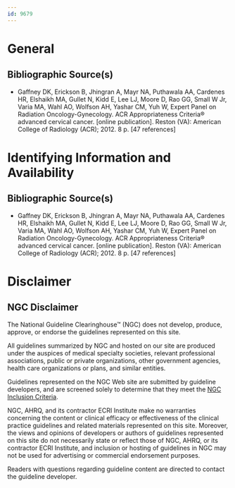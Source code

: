 ```yaml
---
id: 9679
---
```


# General

## Bibliographic Source(s)

- Gaffney DK, Erickson B, Jhingran A, Mayr NA, Puthawala AA, Cardenes HR, Elshaikh MA, Gullet N, Kidd E, Lee LJ, Moore D, Rao GG, Small W Jr, Varia MA, Wahl AO, Wolfson AH, Yashar CM, Yuh W, Expert Panel on Radiation Oncology-Gynecology. ACR Appropriateness Criteria® advanced cervical cancer. [online publication]. Reston (VA): American College of Radiology (ACR); 2012. 8 p. [47 references]

# Identifying Information and Availability

## Bibliographic Source(s)

- Gaffney DK, Erickson B, Jhingran A, Mayr NA, Puthawala AA, Cardenes HR, Elshaikh MA, Gullet N, Kidd E, Lee LJ, Moore D, Rao GG, Small W Jr, Varia MA, Wahl AO, Wolfson AH, Yashar CM, Yuh W, Expert Panel on Radiation Oncology-Gynecology. ACR Appropriateness Criteria® advanced cervical cancer. [online publication]. Reston (VA): American College of Radiology (ACR); 2012. 8 p. [47 references]

# Disclaimer

## NGC Disclaimer

The National Guideline Clearinghouse™ (NGC) does not develop, produce, approve, or endorse the guidelines represented on this site.

All guidelines summarized by NGC and hosted on our site are produced under the auspices of medical specialty societies, relevant professional associations, public or private organizations, other government agencies, health care organizations or plans, and similar entities.

Guidelines represented on the NGC Web site are submitted by guideline developers, and are screened solely to determine that they meet the [NGC Inclusion Criteria](/help-and-about/summaries/inclusion-criteria).

NGC, AHRQ, and its contractor ECRI Institute make no warranties concerning the content or clinical efficacy or effectiveness of the clinical practice guidelines and related materials represented on this site. Moreover, the views and opinions of developers or authors of guidelines represented on this site do not necessarily state or reflect those of NGC, AHRQ, or its contractor ECRI Institute, and inclusion or hosting of guidelines in NGC may not be used for advertising or commercial endorsement purposes.

Readers with questions regarding guideline content are directed to contact the guideline developer.

